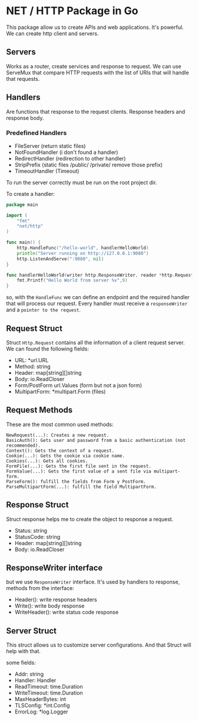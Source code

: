 # NET / HTTP Package in Go

This package allow us to create APIs and web applications. It's powerful. We can create http client and servers.

## Servers

Works as a router, create services and response to request. We can use ServeMux that compare HTTP requests with the list of URIs that will handle that requests.

## Handlers

Are functions that response to the request clients. Response headers and response body.

### Predefined Handlers

- FileServer (return static files)
- NotFoundHandler (i don't found a handler)
- RedirectHandler (redirection to other handler)
- StripPrefix (static files /public/ /private/ remove those prefix)
- TimeoutHandler (Timeout)

To run the server correctly must be run on the root project dir.

To create a handler:

```Go
package main

import (
	"fmt"
	"net/http"
)

func main() {
	http.HandleFunc("/hello-world", handlerHelloWorld)
	println("Server running on http://127.0.0.1:9080")
	http.ListenAndServe(":9080", nil)
}

func handlerHelloWorld(writer http.ResponseWriter, reader *http.Request) {
	fmt.Printf("Hello World from server %v",9)
}

```

so, with the `HandleFunc` we can define an endpoint and the required handler that will process our request. Every handler must receive a `responseWriter` and a `pointer to the request`.

## Request Struct

Struct `Http.Request` contains all the information of a client request server. We can found the following fields:

- URL: *url.URL
- Method: string
- Header: map[string][]string
- Body: io.ReadCloser
- Form/PostForm url.Values (form but not a json form)
- MultipartForm: *multipart.Form (files)

## Request Methods

These are the most common used methods:

```text
NewRequest(...): Creates a new request.
BasicAuth(): Gets user and password from a basic authentication (not recommended).
Context(): Gets the context of a request.
Cookie(...): Gets the cookie via cookie name.
Cookies(...): Gets all cookies.
FormFile(...): Gets the first file sent in the request.
FormValue(...): Gets the first value of a sent file via multipart-form.
ParseForm(): fulfill the fields from Form y PostForm.
ParseMultipartForm(...): fulfill the field MultipartForm.
```

## Response Struct

Struct response helps me to create the object to response a request.

- Status: string
- StatusCode: string
- Header: map[string][]string
- Body: io.ReadCloser

## ResponseWriter interface

but we use `ResponseWriter` interface. It's used by handlers to response, methods from the interface:

- Header(): write response headers
- Write(): write body response
- WriteHeader(): write status code response

## Server Struct

This struct allows us to customize server configurations. And that Struct will help with that.

some fields:

- Addr: string
- Handler: Handler
- ReadTimeout: time.Duration
- WriteTimeout: time.Duration
- MaxHeaderBytes: int
- TLSConfig: *int.Config
- ErrorLog: *log.Logger
 